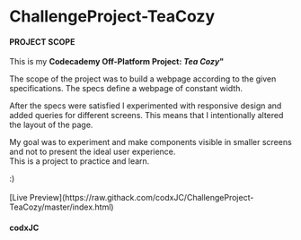 # ChallengeProject-TeaCozy
#### PROJECT SCOPE
This is my **Codecademy Off-Platform Project: _Tea Cozy_"**

<p>The scope of the project was to build a webpage according to the given specifications.
The specs define a webpage of constant width.<p>
<p>After the specs were satisfied I experimented with responsive design
and added queries for different screens.
This means that I intentionally altered the layout of the page.</p>
<p>My goal was to experiment and make components visible in smaller screens
and not to present the ideal user experience.<br>
This is a project to practice and learn.</p>
:)<br>
<br>
[Live Preview](https://raw.githack.com/codxJC/ChallengeProject-TeaCozy/master/index.html)

#### codxJC

